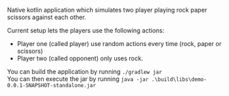 Native kotlin application which simulates two player playing 
rock paper scissors against each other. 

Current setup lets the players use the following actions:
- Player one (called player) use random actions every time (rock, paper or scissors)
- Player two (called opponent) only uses rock.

You can build the application by running `./gradlew jar`\
You can then execute the jar by running `java -jar .\build\libs\demo-0.0.1-SNAPSHOT-standalone.jar`
